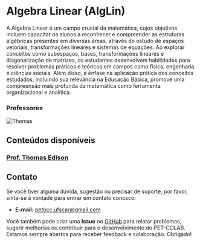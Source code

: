 # Algebra Linear (AlgLin)

A Álgebra Linear é um campo crucial da matemática, cujos objetivos incluem capacitar os alunos a reconhecer e compreender as estruturas algébricas presentes em diversas áreas, através do estudo de espaços vetoriais, transformações lineares e sistemas de equações. Ao explorar conceitos como subespaços, bases, transformações lineares e diagonalização de matrizes, os estudantes desenvolvem habilidades para resolver problemas práticos e teóricos em campos como física, engenharia e ciências sociais. Além disso, a ênfase na aplicação prática dos conceitos estudados, incluindo sua relevância na Educação Básica, promove uma compreensão mais profunda da matemática como ferramenta organizacional e analítica.

### Professores 
![Thomas](https://img.shields.io/badge/Thomas_Edison-%2300599C.svg?style=for-the-badge&logo=GoogleScholar&logoColor=white)


## Conteúdos disponíveis

### [Prof. Thomas Edison](/materias/AlgLin/Thomas/README.md)


## Contato

Se você tiver alguma dúvida, sugestão ou precisar de suporte, por favor, sinta-se à vontade para entrar em contato conosco:

- **E-mail:** petbcc.ufscar@gmail.com

Você também pode criar uma **Issue** no [GitHub](https://github.com/petbccufscar/pet-colab/issues) para relatar problemas, sugerir melhorias ou contribuir para o desenvolvimento do PET-COLAB. Estamos sempre abertos para receber feedback e colaboração. Obrigado!